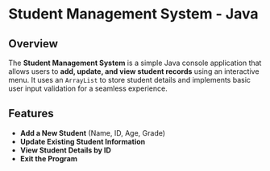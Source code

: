 # **Student Management System - Java**  

## **Overview**  
The **Student Management System** is a simple Java console application that allows users to **add, update, and view student records** using an interactive menu. It uses an `ArrayList` to store student details and implements basic user input validation for a seamless experience.  

## **Features**  
- **Add a New Student** (Name, ID, Age, Grade)  
- **Update Existing Student Information**  
- **View Student Details by ID**  
- **Exit the Program**  
